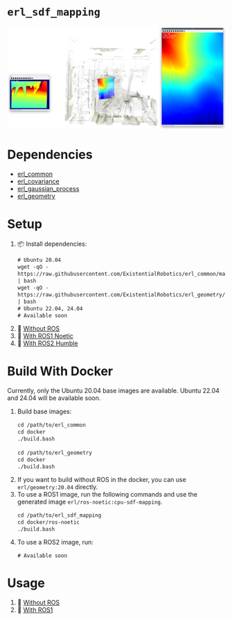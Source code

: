 `erl_sdf_mapping`
=================

![](test/gtest/assets/test_gp_sdf_mapping_cow_and_lady.png)

# Dependencies

- [erl_common](https://github.com/ExistentialRobotics/erl_common)
- [erl_covariance](https://github.com/ExistentialRobotics/erl_covariance)
- [erl_gaussian_process](https://github.com/ExistentialRobotics/erl_gaussian_process)
- [erl_geometry](https://github.com/ExistentialRobotics/erl_geometry)

# Setup

1. 📦 Install dependencies:
    ```shell
    # Ubuntu 20.04
    wget -qO - https://raw.githubusercontent.com/ExistentialRobotics/erl_common/main/scripts/setup_ubuntu_20.04.bash | bash
    wget -qO - https://raw.githubusercontent.com/ExistentialRobotics/erl_geometry/main/scripts/setup_ubuntu_20.04.bash | bash
    # Ubuntu 22.04, 24.04
    # Available soon
    ```
2. 🚪 [Without ROS](docs/setup_no_ros.md)
3. 🚪 [With ROS1 Noetic](docs/setup_ros1.md)
4. 🚪 [With ROS2 Humble](docs/setup_ros2.md)

# Build With Docker

Currently, only the Ubuntu 20.04 base images are available. Ubuntu 22.04 and 24.04 will be available
soon.

1. Build base images:
    ```shell
    cd /path/to/erl_common
    cd docker
    ./build.bash
    
    cd /path/to/erl_geometry
    cd docker
    ./build.bash
    ```
2. If you want to build without ROS in the docker, you can use `erl/geometry:20.04` directly.
3. To use a ROS1 image, run the following commands and use the generated image
   `erl/ros-noetic:cpu-sdf-mapping`.
    ```shell
    cd /path/to/erl_sdf_mapping
    cd docker/ros-noetic
    ./build.bash
    ```
4. To use a ROS2 image, run:
    ```shell
    # Available soon
    ```

# Usage

1. 🚪 [Without ROS](docs/usage_no_ros.md)
2. 🚪 [With ROS1](docs/usage_ros1.md)

